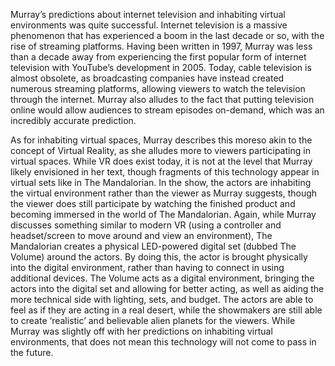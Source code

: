 Murray’s predictions about internet television and inhabiting virtual environments was quite successful. Internet television is a massive phenomenon that has experienced a boom in the last decade or so, with the rise of streaming platforms. Having been written in 1997, Murray was less than a decade away from experiencing the first popular form of internet television with YouTube’s development in 2005. Today, cable television is almost obsolete, as broadcasting companies have instead created numerous streaming platforms, allowing viewers to watch the television through the internet. Murray also alludes to the fact that putting television online would allow audiences to stream episodes on-demand, which was an incredibly accurate prediction.

As for inhabiting virtual spaces, Murray describes this moreso akin to the concept of Virtual Reality, as she alludes more to viewers participating in virtual spaces. While VR does exist today, it is not at the level that Murray likely envisioned in her text, though fragments of this technology appear in virtual sets like in The Mandalorian. In the show, the actors are inhabiting the virtual environment rather than the viewer as Murray suggests, though the viewer does still participate by watching the finished product and becoming immersed in the world of The Mandalorian. Again, while Murray discusses something similar to modern VR (using a controller and headset/screen to move around and view an environment), The Mandalorian creates a physical LED-powered digital set (dubbed The Volume) around the actors. By doing this, the actor is brought physically into the digital environment, rather than having to connect in using additional devices. The Volume acts as a digital environment, bringing the actors into the digital set and allowing for better acting, as well as aiding the more technical side with lighting, sets, and budget. The actors are able to feel as if they are acting in a real desert, while the showmakers are still able to create ‘realistic’ and believable alien planets for the viewers. While Murray was slightly off with her predictions on inhabiting virtual environments, that does not mean this technology will not come to pass in the future.
